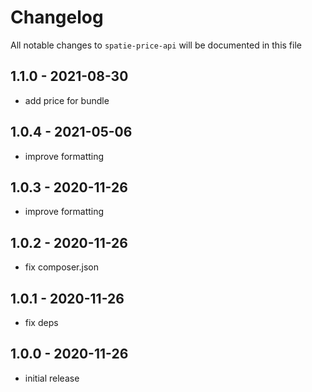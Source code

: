 # Changelog

All notable changes to `spatie-price-api` will be documented in this file

## 1.1.0 - 2021-08-30

- add price for bundle

## 1.0.4 - 2021-05-06

- improve formatting

## 1.0.3 - 2020-11-26

- improve formatting

## 1.0.2 - 2020-11-26

- fix composer.json

## 1.0.1 - 2020-11-26

- fix deps

## 1.0.0 - 2020-11-26

- initial release
